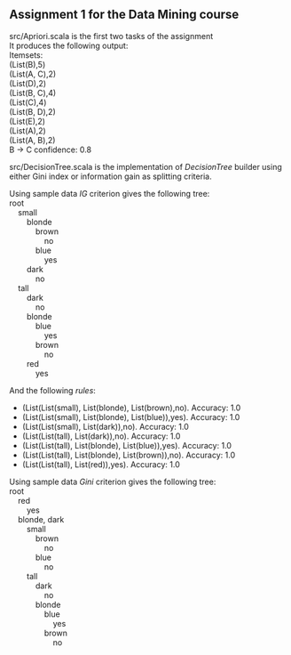 ## Assignment 1 for the Data Mining course
src/Apriori.scala is the first two tasks of the assignment  
It produces the following output:  
Itemsets:   
(List(B),5)  
(List(A, C),2)  
(List(D),2)  
(List(B, C),4)  
(List(C),4)  
(List(B, D),2)  
(List(E),2)  
(List(A),2)  
(List(A, B),2)  
B -> C confidence: 0.8  

src/DecisionTree.scala is the implementation of _DecisionTree_ builder using either Gini index or information gain as splitting criteria.

Using sample data _IG_ criterion gives the following tree:  
root  
&nbsp;&nbsp;&nbsp;&nbsp;small  
&nbsp;&nbsp;&nbsp;&nbsp;&nbsp;&nbsp;&nbsp;&nbsp;blonde  
&nbsp;&nbsp;&nbsp;&nbsp;&nbsp;&nbsp;&nbsp;&nbsp;&nbsp;&nbsp;&nbsp;&nbsp;brown  
&nbsp;&nbsp;&nbsp;&nbsp;&nbsp;&nbsp;&nbsp;&nbsp;&nbsp;&nbsp;&nbsp;&nbsp;&nbsp;&nbsp;&nbsp;&nbsp;no  
&nbsp;&nbsp;&nbsp;&nbsp;&nbsp;&nbsp;&nbsp;&nbsp;&nbsp;&nbsp;&nbsp;&nbsp;blue  
&nbsp;&nbsp;&nbsp;&nbsp;&nbsp;&nbsp;&nbsp;&nbsp;&nbsp;&nbsp;&nbsp;&nbsp;&nbsp;&nbsp;&nbsp;&nbsp;yes  
&nbsp;&nbsp;&nbsp;&nbsp;&nbsp;&nbsp;&nbsp;&nbsp;dark  
&nbsp;&nbsp;&nbsp;&nbsp;&nbsp;&nbsp;&nbsp;&nbsp;&nbsp;&nbsp;&nbsp;&nbsp;no  
&nbsp;&nbsp;&nbsp;&nbsp;tall  
&nbsp;&nbsp;&nbsp;&nbsp;&nbsp;&nbsp;&nbsp;&nbsp;dark  
&nbsp;&nbsp;&nbsp;&nbsp;&nbsp;&nbsp;&nbsp;&nbsp;&nbsp;&nbsp;&nbsp;&nbsp;no  
&nbsp;&nbsp;&nbsp;&nbsp;&nbsp;&nbsp;&nbsp;&nbsp;blonde  
&nbsp;&nbsp;&nbsp;&nbsp;&nbsp;&nbsp;&nbsp;&nbsp;&nbsp;&nbsp;&nbsp;&nbsp;blue  
&nbsp;&nbsp;&nbsp;&nbsp;&nbsp;&nbsp;&nbsp;&nbsp;&nbsp;&nbsp;&nbsp;&nbsp;&nbsp;&nbsp;&nbsp;&nbsp;yes  
&nbsp;&nbsp;&nbsp;&nbsp;&nbsp;&nbsp;&nbsp;&nbsp;&nbsp;&nbsp;&nbsp;&nbsp;brown  
&nbsp;&nbsp;&nbsp;&nbsp;&nbsp;&nbsp;&nbsp;&nbsp;&nbsp;&nbsp;&nbsp;&nbsp;&nbsp;&nbsp;&nbsp;&nbsp;no  
&nbsp;&nbsp;&nbsp;&nbsp;&nbsp;&nbsp;&nbsp;&nbsp;red  
&nbsp;&nbsp;&nbsp;&nbsp;&nbsp;&nbsp;&nbsp;&nbsp;&nbsp;&nbsp;&nbsp;&nbsp;yes  

And the following *rules*:
* (List(List(small), List(blonde), List(brown),no). Accuracy: 1.0
* (List(List(small), List(blonde), List(blue)),yes). Accuracy: 1.0
* (List(List(small), List(dark)),no). Accuracy: 1.0
* (List(List(tall), List(dark)),no). Accuracy: 1.0
* (List(List(tall), List(blonde), List(blue)),yes). Accuracy: 1.0
* (List(List(tall), List(blonde), List(brown)),no). Accuracy: 1.0
* (List(List(tall), List(red)),yes). Accuracy: 1.0


Using sample data _Gini_ criterion gives the following tree:  
root  
&nbsp;&nbsp;&nbsp;&nbsp;red  
&nbsp;&nbsp;&nbsp;&nbsp;&nbsp;&nbsp;&nbsp;&nbsp;yes  
&nbsp;&nbsp;&nbsp;&nbsp;blonde, dark  
&nbsp;&nbsp;&nbsp;&nbsp;&nbsp;&nbsp;&nbsp;&nbsp;small  
&nbsp;&nbsp;&nbsp;&nbsp;&nbsp;&nbsp;&nbsp;&nbsp;&nbsp;&nbsp;&nbsp;&nbsp;brown  
&nbsp;&nbsp;&nbsp;&nbsp;&nbsp;&nbsp;&nbsp;&nbsp;&nbsp;&nbsp;&nbsp;&nbsp;&nbsp;&nbsp;&nbsp;&nbsp;no  
&nbsp;&nbsp;&nbsp;&nbsp;&nbsp;&nbsp;&nbsp;&nbsp;&nbsp;&nbsp;&nbsp;&nbsp;blue  
&nbsp;&nbsp;&nbsp;&nbsp;&nbsp;&nbsp;&nbsp;&nbsp;&nbsp;&nbsp;&nbsp;&nbsp;&nbsp;&nbsp;&nbsp;&nbsp;no  
&nbsp;&nbsp;&nbsp;&nbsp;&nbsp;&nbsp;&nbsp;&nbsp;tall  
&nbsp;&nbsp;&nbsp;&nbsp;&nbsp;&nbsp;&nbsp;&nbsp;&nbsp;&nbsp;&nbsp;&nbsp;dark  
&nbsp;&nbsp;&nbsp;&nbsp;&nbsp;&nbsp;&nbsp;&nbsp;&nbsp;&nbsp;&nbsp;&nbsp;&nbsp;&nbsp;&nbsp;&nbsp;no  
&nbsp;&nbsp;&nbsp;&nbsp;&nbsp;&nbsp;&nbsp;&nbsp;&nbsp;&nbsp;&nbsp;&nbsp;blonde  
&nbsp;&nbsp;&nbsp;&nbsp;&nbsp;&nbsp;&nbsp;&nbsp;&nbsp;&nbsp;&nbsp;&nbsp;&nbsp;&nbsp;&nbsp;&nbsp;blue  
&nbsp;&nbsp;&nbsp;&nbsp;&nbsp;&nbsp;&nbsp;&nbsp;&nbsp;&nbsp;&nbsp;&nbsp;&nbsp;&nbsp;&nbsp;&nbsp;&nbsp;&nbsp;&nbsp;&nbsp;yes  
&nbsp;&nbsp;&nbsp;&nbsp;&nbsp;&nbsp;&nbsp;&nbsp;&nbsp;&nbsp;&nbsp;&nbsp;&nbsp;&nbsp;&nbsp;&nbsp;brown  
&nbsp;&nbsp;&nbsp;&nbsp;&nbsp;&nbsp;&nbsp;&nbsp;&nbsp;&nbsp;&nbsp;&nbsp;&nbsp;&nbsp;&nbsp;&nbsp;&nbsp;&nbsp;&nbsp;&nbsp;no  

